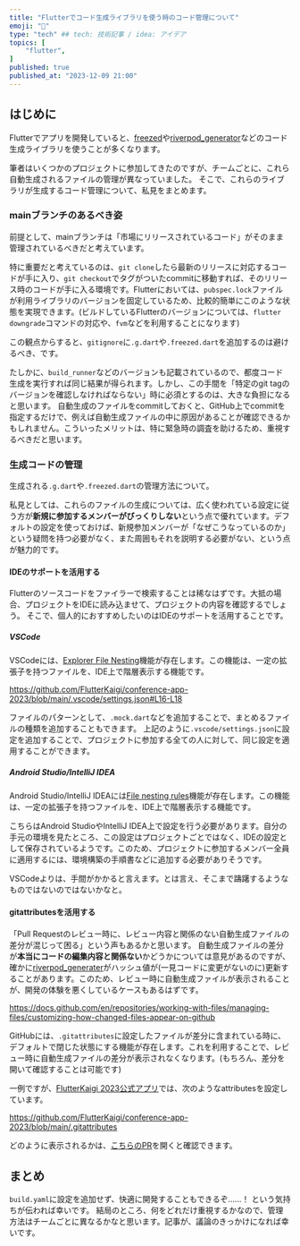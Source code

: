 ```yaml
---
title: "Flutterでコード生成ライブラリを使う時のコード管理について"
emoji: "🏃"
type: "tech" ## tech: 技術記事 / idea: アイデア
topics: [
    "flutter",
]
published: true
published_at: "2023-12-09 21:00"
---
```


## はじめに

Flutterでアプリを開発していると、[freezed](https://pub.dev/packages/freezed)や[riverpod_generator](https://pub.dev/packages/riverpod_generator)などのコード生成ライブラリを使うことが多くなります。

筆者はいくつかのプロジェクトに参加してきたのですが、チームごとに、これら自動生成されるファイルの管理が異なっていました。
そこで、これらのライブラリが生成するコード管理について、私見をまとめます。

### mainブランチのあるべき姿

前提として、mainブランチは「市場にリリースされているコード」がそのまま管理されているべきだと考えています。

特に重要だと考えているのは、`git clone`したら最新のリリースに対応するコードが手に入り、`git checkout`でタグがついたcommitに移動すれば、そのリリース時のコードが手に入る環境です。Flutterにおいては、`pubspec.lock`ファイルが利用ライブラリのバージョンを固定しているため、比較的簡単にこのような状態を実現できます。(ビルドしているFlutterのバージョンについては、`flutter downgrade`コマンドの対応や、`fvm`などを利用することになります)

この観点からすると、`gitignore`に`.g.dart`や`.freezed.dart`を追加するのは避けるべき、です。

たしかに、`build_runner`などのバージョンも記載されているので、都度コード生成を実行すれば同じ結果が得られます。しかし、この手間を「特定のgit tagのバージョンを確認しなければならない」時に必須とするのは、大きな負担になると思います。
自動生成のファイルをcommitしておくと、GitHub上でcommitを指定するだけで、例えば自動生成ファイルの中に原因があることが確認できるかもしれません。こういったメリットは、特に緊急時の調査を助けるため、重視するべきだと思います。

### 生成コードの管理

生成される`.g.dart`や`.freezed.dart`の管理方法について。

私見としては、これらのファイルの生成については、広く使われている設定に従う方が**新規に参加するメンバーがびっくりしない**という点で優れています。デフォルトの設定を使っておけば、新規参加メンバーが「なぜこうなっているのか」という疑問を持つ必要がなく、また周囲もそれを説明する必要がない、という点が魅力的です。

#### IDEのサポートを活用する

Flutterのソースコードをファイラーで検索することは稀なはずです。大抵の場合、プロジェクトをIDEに読み込ませて、プロジェクトの内容を確認するでしょう。
そこで、個人的におすすめしたいのはIDEのサポートを活用することです。

##### VSCode

VSCodeには、[Explorer File Nesting](https://code.visualstudio.com/updates/v1_67#_explorer-file-nesting)機能が存在します。この機能は、一定の拡張子を持つファイルを、IDE上で階層表示する機能です。

https://github.com/FlutterKaigi/conference-app-2023/blob/main/.vscode/settings.json#L16-L18

ファイルのパターンとして、`.mock.dart`などを追加することで、まとめるファイルの種類を追加することもできます。
上記のように`.vscode/settings.json`に設定を追加することで、プロジェクトに参加する全ての人に対して、同じ設定を適用することができます。

##### Android Studio/IntelliJ IDEA

Android Studio/IntelliJ IDEAには[File nesting rules](https://www.jetbrains.com/help/idea/file-nesting-dialog.html)機能が存在します。この機能は、一定の拡張子を持つファイルを、IDE上で階層表示する機能です。

こちらはAndroid StudioやIntelliJ IDEA上で設定を行う必要があります。自分の手元の環境を見たところ、この設定はプロジェクトごとではなく、IDEの設定として保存されているようです。このため、プロジェクトに参加するメンバー全員に適用するには、環境構築の手順書などに追加する必要がありそうです。

VSCodeよりは、手間がかかると言えます。とは言え、そこまで躊躇するようなものではないのではないかなと。

#### gitattributesを活用する

「Pull Requestのレビュー時に、レビュー内容と関係のない自動生成ファイルの差分が混じって困る」という声もあるかと思います。
自動生成ファイルの差分が**本当にコードの編集内容と関係ない**かどうかについては意見があるのですが、確かに[riverpod_generater](https://pub.dev/packages/riverpod_generator)がハッシュ値が(一見コードに変更がないのに)更新することがあります。このため、レビュー時に自動生成ファイルが表示されることが、開発の体験を悪くしているケースもあるはずです。

https://docs.github.com/en/repositories/working-with-files/managing-files/customizing-how-changed-files-appear-on-github

GitHubには、`.gitattributes`に設定したファイルが差分に含まれている時に、デフォルトで閉じた状態にする機能が存在します。これを利用することで、レビュー時に自動生成ファイルの差分が表示されなくなります。(もちろん、差分を開いて確認することは可能です)

一例ですが、[FlutterKaigi 2023公式アプリ](https://github.com/FlutterKaigi/conference-app-2023)では、次のようなattributesを設定しています。

https://github.com/FlutterKaigi/conference-app-2023/blob/main/.gitattributes

どのように表示されるかは、[こちらのPR](https://github.com/FlutterKaigi/conference-app-2023/pull/218/files)を開くと確認できます。

## まとめ

`build.yaml`に設定を追加せず、快適に開発することもできるぞ……！ という気持ちが伝われば幸いです。
結局のところ、何をどれだけ重視するかなので、管理方法はチームごとに異なるかなと思います。記事が、議論のきっかけになれば幸いです。
